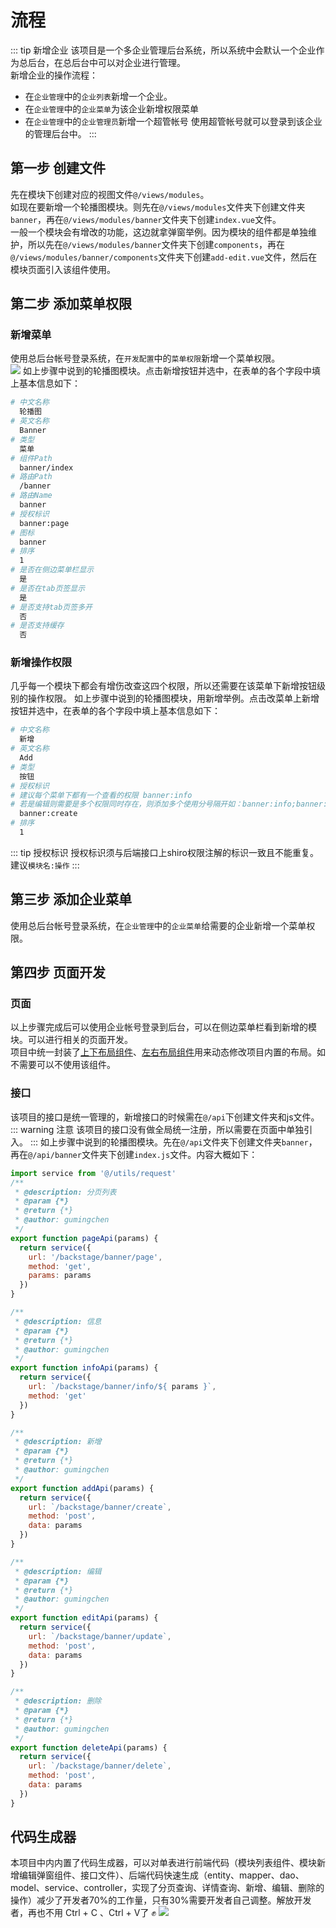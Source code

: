 # 流程
::: tip 新增企业
该项目是一个多企业管理后台系统，所以系统中会默认一个企业作为总后台，在总后台中可以对企业进行管理。<br>
新增企业的操作流程：
- 在`企业管理`中的`企业列表`新增一个企业。
- 在`企业管理`中的`企业菜单`为该企业新增权限菜单
- 在`企业管理`中的`企业管理员`新增一个超管帐号
使用超管帐号就可以登录到该企业的管理后台中。
:::

## 第一步 创建文件
先在模块下创建对应的视图文件`@/views/modules`。<br>
如现在要新增一个轮播图模块。则先在`@/views/modules`文件夹下创建文件夹`banner`，再在`@/views/modules/banner`文件夹下创建`index.vue`文件。<br>
一般一个模块会有增改的功能，这边就拿弹窗举例。因为模块的组件都是单独维护，所以先在`@/views/modules/banner`文件夹下创建`components`，再在`@/views/modules/banner/components`文件夹下创建`add-edit.vue`文件，然后在模块页面引入该组件使用。<br>

## 第二步 添加菜单权限
### 新增菜单
使用总后台帐号登录系统，在`开发配置`中的`菜单权限`新增一个菜单权限。<br>
![](https://admin.gumingchen.icu/file/frame/menu.jpg)
如上步骤中说到的轮播图模块。点击新增按钮并选中，在表单的各个字段中填上基本信息如下：
```bash
# 中文名称
  轮播图
# 英文名称
  Banner
# 类型
  菜单
# 组件Path
  banner/index
# 路由Path
  /banner
# 路由Name
  banner
# 授权标识
  banner:page
# 图标
  banner
# 排序
  1
# 是否在侧边菜单栏显示
  是
# 是否在tab页签显示
  是
# 是否支持tab页签多开
  否
# 是否支持缓存
  否
```
### 新增操作权限
几乎每一个模块下都会有增伤改查这四个权限，所以还需要在该菜单下新增按钮级别的操作权限。
如上步骤中说到的轮播图模块，用新增举例。点击改菜单上新增按钮并选中，在表单的各个字段中填上基本信息如下：
```bash
# 中文名称
  新增
# 英文名称
  Add
# 类型
  按钮
# 授权标识
# 建议每个菜单下都有一个查看的权限 banner:info
# 若是编辑则需要是多个权限同时存在，则添加多个使用分号隔开如：banner:info;banner:update
  banner:create
# 排序
  1
```
::: tip 授权标识
授权标识须与后端接口上shiro权限注解的标识一致且不能重复。建议`模块名:操作`
:::


## 第三步 添加企业菜单
使用总后台帐号登录系统，在`企业管理`中的`企业菜单`给需要的企业新增一个菜单权限。

## 第四步 页面开发
### 页面
以上步骤完成后可以使用企业帐号登录到后台，可以在侧边菜单栏看到新增的模块。可以进行相关的页面开发。<br>
项目中统一封装了<a href="https://github.com/gmingchen/agile-admin/blob/master/src/components/global/container/index.vue">上下布局组件</a>、<a href="
https://github.com/gmingchen/agile-admin/blob/master/src/components/container-sidebar/index.vue">左右布局组件</a>用来动态修改项目内置的布局。如不需要可以不使用该组件。

### 接口
该项目的接口是统一管理的，新增接口的时候需在`@/api`下创建文件夹和js文件。<br>
::: warning 注意
该项目的接口没有做全局统一注册，所以需要在页面中单独引入。
:::
如上步骤中说到的轮播图模块。先在`@/api`文件夹下创建文件夹`banner`，再在`@/api/banner`文件夹下创建`index.js`文件。内容大概如下：
```js
import service from '@/utils/request'
/**
 * @description: 分页列表
 * @param {*}
 * @return {*}
 * @author: gumingchen
 */
export function pageApi(params) {
  return service({
    url: '/backstage/banner/page',
    method: 'get',
    params: params
  })
}

/**
 * @description: 信息
 * @param {*}
 * @return {*}
 * @author: gumingchen
 */
export function infoApi(params) {
  return service({
    url: `/backstage/banner/info/${ params }`,
    method: 'get'
  })
}

/**
 * @description: 新增
 * @param {*}
 * @return {*}
 * @author: gumingchen
 */
export function addApi(params) {
  return service({
    url: `/backstage/banner/create`,
    method: 'post',
    data: params
  })
}

/**
 * @description: 编辑
 * @param {*}
 * @return {*}
 * @author: gumingchen
 */
export function editApi(params) {
  return service({
    url: `/backstage/banner/update`,
    method: 'post',
    data: params
  })
}

/**
 * @description: 删除
 * @param {*}
 * @return {*}
 * @author: gumingchen
 */
export function deleteApi(params) {
  return service({
    url: `/backstage/banner/delete`,
    method: 'post',
    data: params
  })
}
```

## 代码生成器
本项目中内内置了代码生成器，可以对单表进行前端代码（模块列表组件、模块新增编辑弹窗组件、接口文件）、后端代码快速生成（entity、mapper、dao、model、service、controller，实现了分页查询、详情查询、新增、编辑、删除的操作）减少了开发者70%的工作量，只有30%需要开发者自己调整。解放开发者，再也不用 Ctrl + C 、Ctrl + V了 ✊
![](https://admin.gumingchen.icu/file/frame/generator.jpg)
